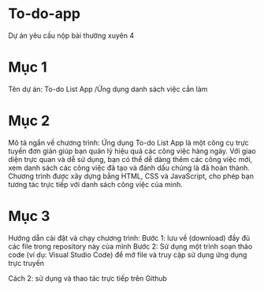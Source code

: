# To-do-app
Dự án yêu cầu nộp bài thường xuyên 4
# Mục 1
Tên dự án: To-do List App /Ứng dụng danh sách việc cần làm
# Mục 2
Mô tả ngắn về chương trình: Ứng dụng To-do List App là một công cụ trực tuyến đơn giản giúp bạn quản lý hiệu quả các công việc hàng ngày. Với giao diện trực quan và dễ sử dụng, bạn có thể dễ dàng thêm các công việc mới, xem danh sách các công việc đã tạo và đánh dấu chúng là đã hoàn thành. Chương trình được xây dựng bằng HTML, CSS và JavaScript, cho phép bạn tương tác trực tiếp với danh sách công việc của mình.
# Mục 3
Hướng dẫn cài đặt và chạy chương trình:
Bước 1: lưu về (download) đầy đủ các file trong repository này của mình
Bước 2: Sử dụng một trình soạn thảo code (ví dụ: Visual Studio Code) để mở file và truy cập sử dụng ứng dụng trực truyến

Cách 2: sử dụng và thao tác trực tiếp trên Github
